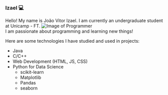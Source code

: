 ### Izael :computer:
Hello! My name is João Vitor Izael. I am currently an undergraduate student at Unicamp - FT. ![Image of Programmer](https://www.google.com/urlsa=i&url=https%3A%2F%2Fwww.flaticon.com%2Fbr%2Ficonegratis%2Fprogramador_1488581&psig=AOvVaw3REkHyCFdxTyDgKF1a6TmE&ust=1598296363581000&source=images&cd=vfe&ved=0CAIQjRxqFwoTCLDwt4qEsusCFQAAAAAdAAAAABAD)<br>
I am passionate about programming and learning new things!

Here are some technologies I have studied and used in projects:
- Java
- C/C++
- Web Development (HTML, JS, CSS)
- Python for Data Science
  - scikit-learn
  - Matplotlib
  - Pandas
  - seaborn

<!--
**izzy-el/izzy-el** is a ✨ _special_ ✨ repository because its `README.md` (this file) appears on your GitHub profile.

Here are some ideas to get you started:

- 🔭 I’m currently working on ...
- 🌱 I’m currently learning ...
- 👯 I’m looking to collaborate on ...
- 🤔 I’m looking for help with ...
- 💬 Ask me about ...
- 📫 How to reach me: ...
- 😄 Pronouns: ...
- ⚡ Fun fact: ...
-->
